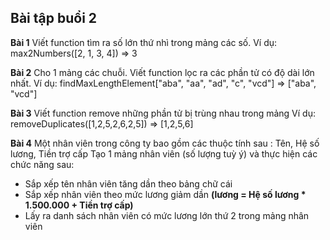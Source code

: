 ## Bài tập buổi 2

**Bài 1** Viết function tìm ra số lớn thứ nhì trong mảng các số.
Ví dụ: max2Numbers([2, 1, 3, 4]) => 3

**Bài 2** Cho 1 mảng các chuỗi. Viết function lọc ra các phần tử có độ dài lớn nhất.
Ví dụ: findMaxLengthElement["aba", "aa", "ad", "c", "vcd"] => ["aba", "vcd"]

**Bài 3** Viết function remove những phần tử bị trùng nhau trong mảng
Ví dụ: removeDuplicates([1,2,5,2,6,2,5]) => [1,2,5,6]

**Bài 4** Một nhân viên trong công ty bao gồm các thuộc tính sau : Tên, Hệ số lương, Tiền trợ cấp
Tạo 1 mảng nhân viên (số lượng tuỳ ý) và thực hiện các chức năng sau:

- Sắp xếp tên nhân viên tăng dần theo bảng chữ cái
- Sắp xếp nhân viên theo mức lương giảm dần **(lương = Hệ số lương * 1.500.000 + Tiền trợ cấp)**
- Lấy ra danh sách nhân viên có mức lương lớn thứ 2 trong mảng nhân viên